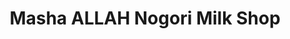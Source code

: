 ---
title: "Masha ALLAH Nogori Milk Shop"
url: /khrchy/masha-allah-nogori-milk-shop/
shop: Milch
---